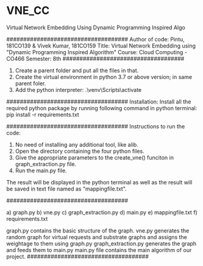# VNE_CC
Virtual Network Embedding Using Dynamic Programming Inspired Algo


####################################
Author of code: Pintu, 181CO139 & Vivek Kumar, 181CO159
Title: Virtual Network Embedding using "Dynamic Programming Inspired Algorithm"
Course: Cloud Computing - CO466
Semester: 8th
####################################

1. Create a parent folder and put all the files in that.
2. Create the virtual environment in python 3.7 or above version; in same parent foler.
3. Add the python interpreter: .\venv\Scripts\activate

####################################
Installation: 
Install all the required python package by running following command in python terminal:
pip install -r requirements.txt

####################################
Instructions to run the code:
1. No need of installing any additional tool, like alib.
2. Open the directory containing the four python files.
3. Give the appropriate parameters to the create_vne() funciton in graph_extraction.py file.
4. Run the main.py file.

The result will be displayed in the python terminal as well as the result will be saved in text file named as "mappingfile.txt".

####################################


a) graph.py
b) vne.py
c) graph_extraction.py
d) main.py
e) mappingfile.txt
f) requirements.txt

graph.py contains the basic structure of the graph.
vne.py generates the random graph for virtual requests and substrate graphs and assigns the weightage to them using graph.py
graph_extraction.py generates the graph and feeds them to main.py
main.py file contains the main algorithm of our project.
####################################



